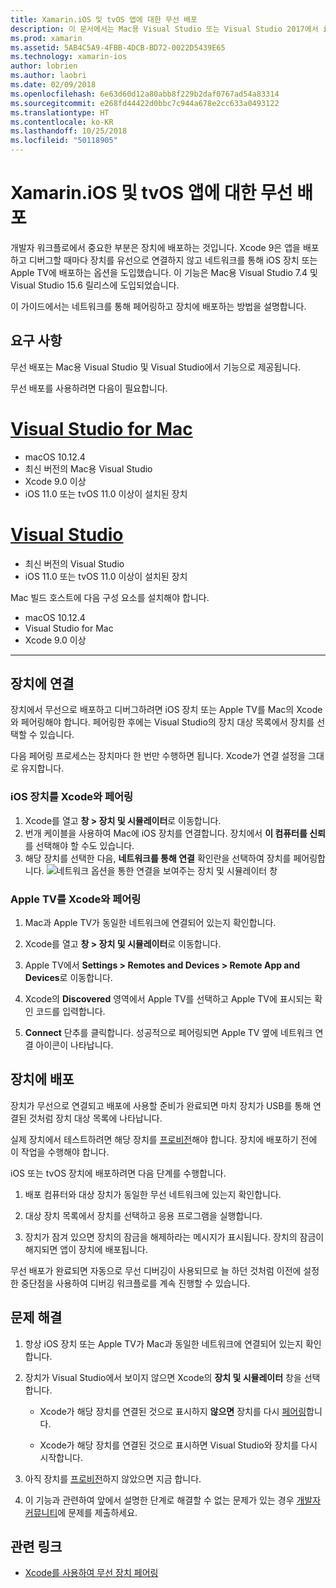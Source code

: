 ```yaml
---
title: Xamarin.iOS 및 tvOS 앱에 대한 무선 배포
description: 이 문서에서는 Mac용 Visual Studio 또는 Visual Studio 2017에서 iOS 장치에 Xamarin.iOS 앱을 무선으로 배포하는 방법을 설명합니다.
ms.prod: xamarin
ms.assetid: 5AB4C5A9-4FBB-4DCB-BD72-0022D5439E65
ms.technology: xamarin-ios
author: lobrien
ms.author: laobri
ms.date: 02/09/2018
ms.openlocfilehash: 6e63d60d12a80abb8f229b2daf0767ad54a83314
ms.sourcegitcommit: e268fd44422d0bbc7c944a678e2cc633a0493122
ms.translationtype: HT
ms.contentlocale: ko-KR
ms.lasthandoff: 10/25/2018
ms.locfileid: "50118905"
---
```

# <a name="wireless-deployment-for-xamarinios-and-tvos-apps"></a>Xamarin.iOS 및 tvOS 앱에 대한 무선 배포

개발자 워크플로에서 중요한 부분은 장치에 배포하는 것입니다. Xcode 9은 앱을 배포하고 디버그할 때마다 장치를 유선으로 연결하지 않고 네트워크를 통해 iOS 장치 또는 Apple TV에 배포하는 옵션을 도입했습니다. 이 기능은 Mac용 Visual Studio 7.4 및 Visual Studio 15.6 릴리스에 도입되었습니다.

이 가이드에서는 네트워크를 통해 페어링하고 장치에 배포하는 방법을 설명합니다.

## <a name="requirements"></a>요구 사항

무선 배포는 Mac용 Visual Studio 및 Visual Studio에서 기능으로 제공됩니다.

무선 배포를 사용하려면 다음이 필요합니다.

# <a name="visual-studio-for-mactabmacos"></a>[Visual Studio for Mac](#tab/macos)

- macOS 10.12.4
- 최신 버전의 Mac용 Visual Studio
- Xcode 9.0 이상
- iOS 11.0 또는 tvOS 11.0 이상이 설치된 장치

# <a name="visual-studiotabwindows"></a>[Visual Studio](#tab/windows)

- 최신 버전의 Visual Studio
- iOS 11.0 또는 tvOS 11.0 이상이 설치된 장치

Mac 빌드 호스트에 다음 구성 요소를 설치해야 합니다.

- macOS 10.12.4
- Visual Studio for Mac
- Xcode 9.0 이상

-----

## <a name="connecting-a-device"></a>장치에 연결

장치에서 무선으로 배포하고 디버그하려면 iOS 장치 또는 Apple TV를 Mac의 Xcode와 페어링해야 합니다. 페어링한 후에는 Visual Studio의 장치 대상 목록에서 장치를 선택할 수 있습니다. 

다음 페어링 프로세스는 장치마다 한 번만 수행하면 됩니다. Xcode가 연결 설정을 그대로 유지합니다.

<a name="pair" />

### <a name="pairing-an-ios-device-with-xcode"></a>iOS 장치를 Xcode와 페어링

1. Xcode를 열고 **창 > 장치 및 시뮬레이터**로 이동합니다.
2. 번개 케이블을 사용하여 Mac에 iOS 장치를 연결합니다. 장치에서 **이 컴퓨터를 신뢰**를 선택해야 할 수도 있습니다.
3. 해당 장치를 선택한 다음, **네트워크를 통해 연결** 확인란을 선택하여 장치를 페어링합니다. ![네트워크 옵션을 통한 연결을 보여주는 장치 및 시뮬레이터 창](wireless-deployment-images/image2.png)

### <a name="pairing-an-apple-tv-with-xcode"></a>Apple TV를 Xcode와 페어링

1. Mac과 Apple TV가 동일한 네트워크에 연결되어 있는지 확인합니다.

2. Xcode를 열고 **창 > 장치 및 시뮬레이터**로 이동합니다.

3. Apple TV에서 **Settings > Remotes and Devices > Remote App and Devices**로 이동합니다.

4. Xcode의 **Discovered** 영역에서 Apple TV를 선택하고 Apple TV에 표시되는 확인 코드를 입력합니다.

5. **Connect** 단추를 클릭합니다. 성공적으로 페어링되면 Apple TV 옆에 네트워크 연결 아이콘이 나타납니다.

## <a name="deploy-to-a-device"></a>장치에 배포

장치가 무선으로 연결되고 배포에 사용할 준비가 완료되면 마치 장치가 USB를 통해 연결된 것처럼 장치 대상 목록에 나타납니다.

실제 장치에서 테스트하려면 해당 장치를 [프로비전](~/ios/get-started/installation/device-provisioning/index.md)해야 합니다. 장치에 배포하기 전에 이 작업을 수행해야 합니다. 

iOS 또는 tvOS 장치에 배포하려면 다음 단계를 수행합니다.

1. 배포 컴퓨터와 대상 장치가 동일한 무선 네트워크에 있는지 확인합니다. 

2. 대상 장치 목록에서 장치를 선택하고 응용 프로그램을 실행합니다.

2. 장치가 잠겨 있으면 장치의 잠금을 해제하라는 메시지가 표시됩니다. 장치의 잠금이 해지되면 앱이 장치에 배포됩니다.

무선 배포가 완료되면 자동으로 무선 디버깅이 사용되므로 늘 하던 것처럼 이전에 설정한 중단점을 사용하여 디버깅 워크플로를 계속 진행할 수 있습니다.

## <a name="troubleshooting"></a>문제 해결

1. 항상 iOS 장치 또는 Apple TV가 Mac과 동일한 네트워크에 연결되어 있는지 확인합니다.

2. 장치가 Visual Studio에서 보이지 않으면 Xcode의 **장치 및 시뮬레이터** 창을 선택합니다. 

    * Xcode가 해당 장치를 연결된 것으로 표시하지 **않으면** 장치를 다시 [페어링](#pair)합니다.

    * Xcode가 해당 장치를 연결된 것으로 표시하면 Visual Studio와 장치를 다시 시작합니다.

3. 아직 장치를 [프로비전](~/ios/get-started/installation/device-provisioning/index.md)하지 않았으면 지금 합니다.

4. 이 기능과 관련하여 앞에서 설명한 단계로 해결할 수 없는 문제가 있는 경우 [개발자 커뮤니티](https://developercommunity.visualstudio.com/spaces/41/index.html)에 문제를 제출하세요.

## <a name="related-links"></a>관련 링크

- [Xcode를 사용하여 무선 장치 페어링](https://help.apple.com/xcode/mac/9.0/index.html?localePath=en.lproj#/devbc48d1bad)
